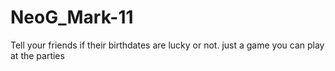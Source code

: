 # NeoG_Mark-11
Tell your friends if their birthdates are lucky or not.
just a game you can play at the parties
